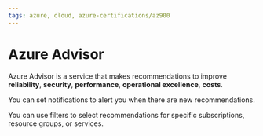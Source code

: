 ```yaml
---
tags: azure, cloud, azure-certifications/az900
---
```


# Azure Advisor

Azure Advisor is a service that makes recommendations to improve **reliability**, **security**, **performance**, **operational excellence**, **costs**.

You can set notifications to alert you when there are new recommendations.

You can use filters to select recommendations for specific subscriptions, resource groups, or services.
